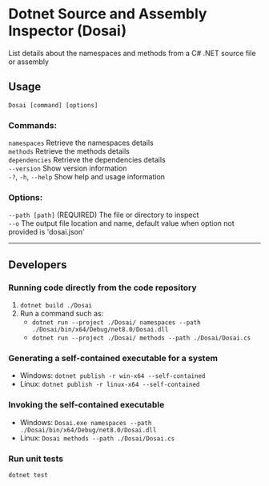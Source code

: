 # Dotnet Source and Assembly Inspector (Dosai)

List details about the namespaces and methods from a C# .NET source file or assembly  

## Usage
`Dosai [command] [options]`  

### Commands:
`namespaces`          Retrieve the namespaces details  
`methods`             Retrieve the methods details  
`dependencies`        Retrieve the dependencies details  
`--version`           Show version information  
`-?`, `-h`, `--help`  Show help and usage information  

### Options:
`--path [path]` (REQUIRED)  The file or directory to inspect  
`--o`           The output file location and name, default value when option not provided is 'dosai.json'  

---

## Developers

### Running code directly from the code repository
1. `dotnet build ./Dosai`
2. Run a command such as:
   * `dotnet run --project ./Dosai/ namespaces --path ./Dosai/bin/x64/Debug/net8.0/Dosai.dll`
   * `dotnet run --project ./Dosai/ methods --path ./Dosai/Dosai.cs`

### Generating a self-contained executable for a system
* Windows: `dotnet publish -r win-x64 --self-contained`
* Linux: `dotnet publish -r linux-x64 --self-contained`

### Invoking the self-contained executable
* Windows: `Dosai.exe namespaces --path ./Dosai/bin/x64/Debug/net8.0/Dosai.dll`
* Linux: `Dosai methods --path ./Dosai/Dosai.cs`

### Run unit tests
`dotnet test`